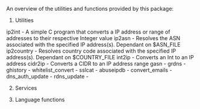 An overview of the utilities and functions provided by this package:

1. Utilities

  ip2int -  A simple C program that converts a IP address or range of addresses to their respective Integer value
  ip2asn -  Resolves the ASN associated with the specified IP address(s). Dependant on $ASN_FILE
  ip2country - Resolves country code associated with the specified IP address(s). Dependant on $COUNTRY_FILE
  int2ip - Converts an Int to an IP address
  cidr2ip - Converts a CIDR to an IP address range 
  gasn - 
  grdns - 
  ghistory - 
  whitelist_convert - 
  sslcat - 
  abuseipdb - 
  convert_emails -
  dns_auth_update -
  rdns_update - 
  
  2. Services
  
  3. Language functions
